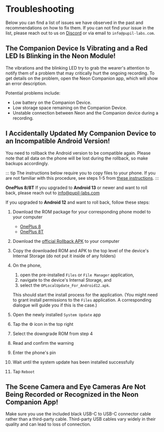 # Troubleshooting

Below you can find a list of issues we have observed in the past and recommendations on how to fix them. If you can not find your issue in the list, please reach out to us on [Discord](https://pupil-labs.com/chat/) or via email to `info@pupil-labs.com`.

## The Companion Device Is Vibrating and a Red LED Is Blinking in the Neon Module!

The vibrations and the blinking LED try to grab the wearer's attention to notify them of a problem that may critically hurt the ongoing recording. To get details on the problem, open the Neon Companion app, which will show an error description.

Potential problems include:

- Low battery on the Companion Device.
- Low storage space remaining on the Companion Device.
- Unstable connection between Neon and the Companion device during a recording.

## I Accidentally Updated My Companion Device to an Incompatible Android Version!

You need to rollback the Android version to be compatible again. Please note that all data on the phone will be lost during the rollback, so make backups accordingly.

::: tip
The instructions below require you to copy files to your phone. If you are not familiar
with this procedure, see steps 1-5 from [these instructions](/data-collection/transfer-recordings-via-usb/).
:::

**OnePlus 8/8T**
If you upgraded to **Android 13** or newer and want to roll back, please reach out to info@pupil-labs.com

If you upgraded to **Android 12** and want to roll back, follow these steps:

1. Download the ROM package for your corresponding phone model to your computer

   - [OnePlus 8](https://drive.google.com/file/d/1sWZN8K7p64q9wzW06fDtMeyqOMukqk9M/view?usp=drive_link)
   - [OnePlus 8T](https://drive.google.com/file/d/1_Fbyk8nznjrJwVF6WgegjJj1xevgvn3R/view?usp=drive_link)

1. Download the [official Rollback APK](https://drive.google.com/file/d/1QY0J_h9Ds-A_zNp6Rmm9Li4DgRSizj7P/view?usp=drive_link) to your computer
1. Copy the downloaded ROM and APK to the top level of the device's Internal Storage (do not put it inside of any folders)
1. On the phone,

   1. open the pre-installed `Files` or `File Manager` application,
   1. navigate to the device's Internal Storage, and
   1. select the `OPLocalUpdate_For_Android12.apk`.

   This should start the install process for the application.
   (You might need to grant install permissions to the `Files` application. A corresponding dialogue will guide
   you if this is the case.)

1. Open the newly installed `System Update` app
1. Tap the ⚙️ icon in the top right
1. Select the downgrade ROM from step 4
1. Read and confirm the warning
1. Enter the phone's pin
1. Wait until the system update has been installed successfully
1. Tap `Reboot`

## The Scene Camera and Eye Cameras Are Not Being Recorded or Recognized in the Neon Companion App!

Make sure you use the included black USB-C to USB-C connector cable rather than a third-party cable. Third-party USB cables vary widely in their quality and can lead to loss of connection.
